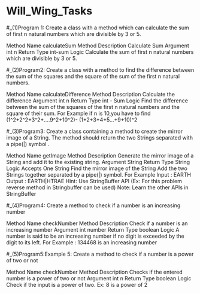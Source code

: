 # Will_Wing_Tasks
#_(1)Program 1: Create a class with a method which can calculate the sum of first n natural numbers which are divisible by 3 or 5.

Method Name 	calculateSum 
Method Description 	Calculate Sum 
Argument 	int n 
Return Type 	int-sum 
Logic 	Calculate the sum of first n natural numbers which are divisible by 3 or 5. 


#_(2)Program2: Create a class with a method to find the difference between the sum of the squares and the square of the sum of the first n natural numbers.

Method Name 	calculateDifference 
Method Description 	Calculate the difference 
Argument 	int n 
Return Type 	int - Sum 
Logic 	Find the difference between the sum of the squares of the first n natural numbers and the square of their sum. 
For Example if n is 10,you have to find   
(1^2+2^2+3^2+….9^2+10^2)- 
(1+2+3+4+5…+9+10)^2 


#_(3)Program3: Create a class containing a method to create the mirror image of a String. The method should return the two Strings separated with a pipe(|) symbol .

Method Name 	getImage 
Method Description 	Generate the mirror image of a String and add it to the existing string. 
Argument 	String 
Return Type 	String 
Logic 	Accepts One String 
Find the mirror image of the String 
Add the two Strings together separated by a pipe(|) symbol. 
For Example 
Input : EARTH 
Output : EARTH|HTRAE 
Hint: Use StringBuffer API (Ex: For this problem reverse method in Stringbuffer can be used) 
Note: Learn the other APIs in StringBuffer 


#_(4)Program4: Create a method to check if a number is an increasing number

Method Name 	checkNumber 
Method Description 	Check if a number is an increasing number 
Argument 	int number 
Return Type 	boolean 
Logic 	A number is said to be an increasing number if no digit is exceeded by the digit to its left. 
For Example : 134468 is an increasing number 

#_(5)Program5:Example 5: Create a method to check if a number is a power of two or not

Method Name 	checkNumber 
Method Description 	Checks if the entered number is a power of two or not 
Argument 	int n 
Return Type 	boolean 
Logic 	Check if the input is a power of two. 
Ex: 8 is a power of 2 



